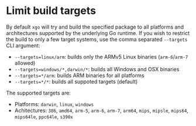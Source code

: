 # Limit build targets

By default `xgo` will try and build the specified package to all platforms and
architectures supported by the underlying Go runtime. If you wish to restrict
the build to only a few target systems, use the comma separated `--targets` CLI
argument:

* `--targets=linux/arm`: builds only the ARMv5 Linux binaries (`arm-6`/`arm-7` allowed)
* `--targets=windows/*,darwin/*`: builds all Windows and OSX binaries
* `--targets=*/arm`: builds ARM binaries for all platforms
* `--targets=*/*`: builds all suppoted targets (default)

The supported targets are:

* Platforms: `darwin`, `linux`, `windows`
* Achitectures: `386`, `amd64`, `arm-5`, `arm-6`, `arm-7`, `arm64`, `mips`, `mipsle`, `mips64`, `mips64le`, `ppc64le`, `s390x`
